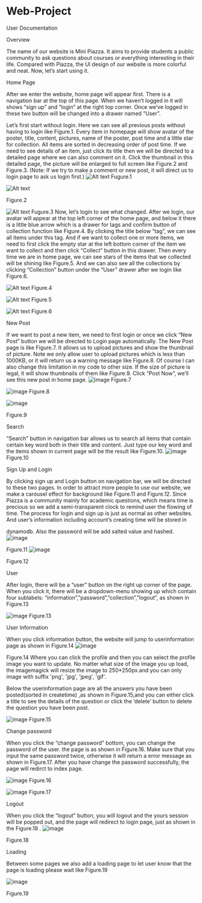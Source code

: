 # Web-Project
User Documentation

Overview

The name of our website is Mini Piazza. It aims to provide students a public community to ask questions about courses or everything interesting in their life. Compared with Piazza, the UI design of our website is more colorful and neat. Now, let’s start using it.

Home Page


After we enter the website, home page will appear first. There is a navigation bar at the top of this page. When we haven’t logged in it will shows “sign up” and “login” at the right top corner. Once we’ve logged in these two button will be changed into a drawer named “User”.

Let’s first start without login. Here we can see all previous posts without having to login like Figure.1. Every item in homepage will show avatar of the poster, title, content, pictures, name of the poster, post time and a little star for collection. All items are sorted in decreasing order of post time. If we need to see details of an item, just click its title then we will be directed to a detailed page where we can also comment on it. Click the thumbnail in this detailed page, the picture will be enlarged to full screen like Figure.2 and Figure.3. (Note: If we try to make a comment or new post, it will direct us to login page to ask us login first.)
![Alt text](https://github.com/Hanmu-Zuo/Web-Project/blob/master/Figure1.jpg)
Fugure.1
 

![Alt text](https://github.com/Hanmu-Zuo/Web-Project/raw/master/Figure2.jpg)

Figure.2

![Alt text](https://github.com/Hanmu-Zuo/Web-Project/blob/master/Figure3.jpg)
Fugure.3
Now, let’s login to see what changed. After we login, our avatar will appear at the top left corner of the home page, and below it there is a little blue arrow which is a drawer for tags and confirm button of collection function like Figure.4. By clicking the title below “tag”, we can see all items under this tag. And if we want to collect one or more items, we need to first click the empty star at the left bottom corner of the item we want to collect and then click “Collect” button in this drawer. Then every time we are in home page, we can see stars of the items that we collected will be shining like Figure.5. And we can also see all the collections by clicking “Collection” button under the “User” drawer after we login like Figure.6.
 

![Alt text](https://github.com/Hanmu-Zuo/Web-Project/blob/master/Figure4.jpg)
Figure.4

![Alt text](https://github.com/Hanmu-Zuo/Web-Project/blob/master/Figure5.jpg)
Figure.5

 
![Alt text](https://github.com/Hanmu-Zuo/Web-Project/blob/master/Figure6.jpg) 
Figure.6

New Post

If we want to post a new item, we need to first login or once we click “New Post” button we will be directed to Login page automatically. The New Post page is like Figure.7. It allows us to upload pictures and show the thumbnail of picture. Note we only allow user to upload pictures which is less than 1000KB, or it will return us a warning message like Figure.8. Of course I can also change this limitation in my code to other size. If the size of picture is legal, it will show thumbnails of them like Figure.9. Click “Post Now”, we’ll see this new post in home page.
![image](https://github.com/Hanmu-Zuo/Web-Project/blob/master/Figure7.jpg) 
Figure.7

![image](https://github.com/Hanmu-Zuo/Web-Project/blob/master/Figure8.jpg) 
Figure.8
 
![image](https://github.com/Hanmu-Zuo/Web-Project/blob/master/Figure9.jpg)
 
Figure.9

Search

“Search” button in navigation bar allows us to search all items that contain certain key word both in their title and content. Just type our key word and the items shown in current page will be the result like Figure.10.
![image](https://github.com/Hanmu-Zuo/Web-Project/blob/master/Figure10.jpg) 
Figure.10

Sign Up and Login

By clicking sign up and Login button on navigation bar, we will be directed to these two pages. In order to attract more people to use our website, we make a carousel effect for background like Figure.11 and Figure.12. Since Piazza is a community mainly for academic questions, which means time is precious so we add a semi-transparent clock to remind user the flowing of time. The process for login and sign up is just as normal as other websites. And user’s information including account’s creating time will be stored in
 
dynamodb. Also the password will be add salted value and hashed.
![image](https://github.com/Hanmu-Zuo/Web-Project/blob/master/Figure11.jpg)
 
Figure.11
![image](https://github.com/Hanmu-Zuo/Web-Project/blob/master/Figure12.jpg)
 
Figure.12

User

After login, there will be a “user” button on the right up corner of the page. When you click it, there will be a dropdown-menu showing up which contain four sublabels: “information”,”password”,”collection”,”logout”, as shown in Figure.13
 

 
![image](https://github.com/Hanmu-Zuo/Web-Project/blob/master/Figure13.jpg)
Figure.13

User Information

When you click information button, the website will jump to userinformation page as shown in Figure.14
![image](https://github.com/Hanmu-Zuo/Web-Project/blob/master/Figure14.jpg)
 
Figure.14
Where you can click the profile and then you can select the profile image you want to update. No matter what size of the image you up load, the imagemagick will resize the image to 250*250px.and you can only image with suffix 'png', 'jpg', 'jpeg', 'gif'.

Below the userinformation page are all the answers you have been posted(sorted in createtime) ,as shown in Figure.15,and you can either click a title to see the details of the question or click the ‘delete’ button to delete the question you have been post.
 

 
![image](https://github.com/Hanmu-Zuo/Web-Project/blob/master/Figure15.jpg)
Figure.15

Change password

When you click the “change password” bottom, you can change the password of the user. the page is as shown in Figure.16. Make sure that you input the same password twice, otherwise it will return a error message as shown in Figure.17. After you have change the password successfully, the page will redirct to index page.

![image](https://github.com/Hanmu-Zuo/Web-Project/blob/master/Figure16.jpg) 
Figure.16
 

 
![image](https://github.com/Hanmu-Zuo/Web-Project/blob/master/Figure17.jpg)
Figure.17

Logout

When you click the “logout” button, you will logout and the yours session will be popped out, and the page will redirect to login page, just as shown in the Figure.18
.
![image](https://github.com/Hanmu-Zuo/Web-Project/blob/master/Figure18.jpg)
 
Figure.18



Loading

Between some pages we also add a loading page to let user know that the page is loading please wait like Figure.19
 
![image](https://github.com/Hanmu-Zuo/Web-Project/blob/master/Figure19.jpg)
 
Figure.19

